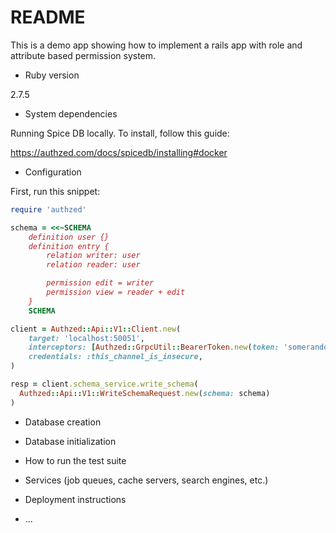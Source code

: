 # README

This is a demo app showing how to implement a rails app with role and attribute based permission system.

* Ruby version

2.7.5

* System dependencies

Running Spice DB locally. To install, follow this guide:

https://authzed.com/docs/spicedb/installing#docker

* Configuration

First, run this snippet:

```ruby
require 'authzed'

schema = <<~SCHEMA
    definition user {}
    definition entry {
        relation writer: user
        relation reader: user

        permission edit = writer
        permission view = reader + edit
    }
    SCHEMA

client = Authzed::Api::V1::Client.new(
    target: 'localhost:50051',
    interceptors: [Authzed::GrpcUtil::BearerToken.new(token: 'somerandomkeyhere')],
    credentials: :this_channel_is_insecure,
)

resp = client.schema_service.write_schema(
  Authzed::Api::V1::WriteSchemaRequest.new(schema: schema)
)
```

* Database creation

* Database initialization

* How to run the test suite

* Services (job queues, cache servers, search engines, etc.)

* Deployment instructions

* ...

